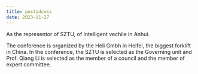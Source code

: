 ```yaml
---
title: postidcoss
date: 2023-11-27
---
```


As the representor of SZTU,  of Intelligent vechile in Anhui.

<!--more-->

The conference is organized by the Heli Gmbh in Heifei, the biggest forklift in China. In the conference, the SZTU is selected as the Governing unit and Prof. Qiang Li is selected as the member of a council
and the member of expert committee.
